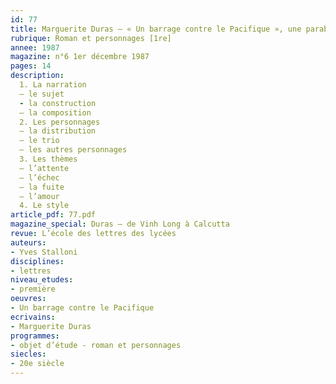 ```yaml
---
id: 77
title: Marguerite Duras – « Un barrage contre le Pacifique », une parabole de l’échec
rubrique: Roman et personnages [1re]
annee: 1987
magazine: n°6 1er décembre 1987
pages: 14
description: 
  1. La narration
  – le sujet
  - la construction
  – la composition
  2. Les personnages
  – la distribution
  – le trio
  – les autres personnages
  3. Les thèmes
  – l’attente
  – l’échec
  – la fuite
  – l’amour
  4. Le style
article_pdf: 77.pdf
magazine_special: Duras – de Vinh Long à Calcutta
revue: L’école des lettres des lycées
auteurs:
- Yves Stalloni
disciplines:
- lettres
niveau_etudes:
- première
oeuvres:
- Un barrage contre le Pacifique
ecrivains:
- Marguerite Duras
programmes:
- objet d’étude - roman et personnages
siecles:
- 20e siècle
---
```

